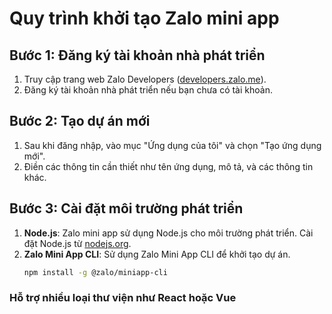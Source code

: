# Quy trình khởi tạo Zalo mini app

## Bước 1: Đăng ký tài khoản nhà phát triển
1. Truy cập trang web Zalo Developers ([developers.zalo.me](https://developers.zalo.me/)).
2. Đăng ký tài khoản nhà phát triển nếu bạn chưa có tài khoản.

## Bước 2: Tạo dự án mới
1. Sau khi đăng nhập, vào mục "Ứng dụng của tôi" và chọn "Tạo ứng dụng mới".
2. Điền các thông tin cần thiết như tên ứng dụng, mô tả, và các thông tin khác.

## Bước 3: Cài đặt môi trường phát triển
1. **Node.js**: Zalo mini app sử dụng Node.js cho môi trường phát triển. Cài đặt Node.js từ [nodejs.org](https://nodejs.org/).
2. **Zalo Mini App CLI**: Sử dụng Zalo Mini App CLI để khởi tạo dự án.
   ```bash
   npm install -g @zalo/miniapp-cli


### Hỗ trợ nhiều loại thư viện như React hoặc Vue